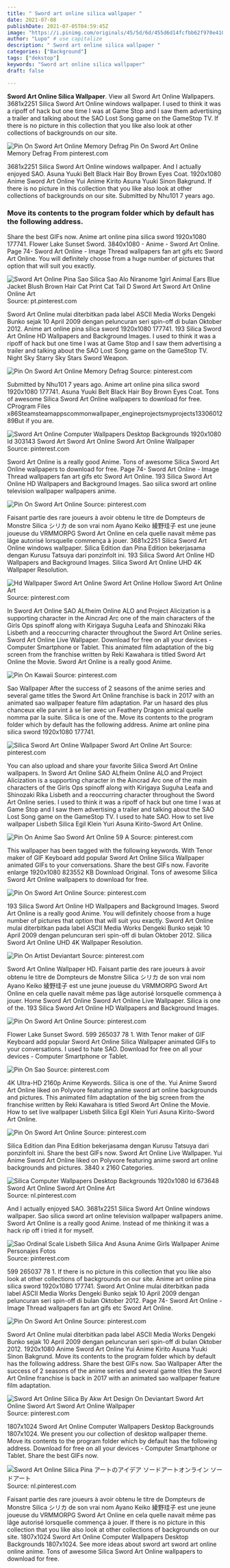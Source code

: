 ```yaml
---
title: " Sword art online silica wallpaper "
date: 2021-07-08
publishDate: 2021-07-05T04:59:45Z
image: "https://i.pinimg.com/originals/45/5d/6d/455d6d14fcfbb62f970e4107f0ffa45e.jpg"
author: "Lupo" # use capitalize
description: " Sword art online silica wallpaper "
categories: ["Background"]
tags: ["dekstop"]
keywords: "Sword art online silica wallpaper"
draft: false

---
```



**Sword Art Online Silica Wallpaper**. View all Sword Art Online Wallpapers. 3681x2251 Silica Sword Art Online windows wallpaper. I used to think it was a ripoff of hack but one time I was at Game Stop and I saw them advertising a trailer and talking about the SAO Lost Song game on the GameStop TV. If there is no picture in this collection that you like also look at other collections of backgrounds on our site.

![Pin On Sword Art Online Memory Defrag](https://i.pinimg.com/originals/a3/fe/3c/a3fe3c082435182d30d61beb90b1d289.png "Pin On Sword Art Online Memory Defrag")
Pin On Sword Art Online Memory Defrag From pinterest.com


3681x2251 Silica Sword Art Online windows wallpaper. And I actually enjoyed SAO. Asuna Yuuki Belt Black Hair Boy Brown Eyes Coat. 1920x1080 Anime Sword Art Online Yui Anime Kirito Asuna Yuuki Sinon Bakgrund. If there is no picture in this collection that you like also look at other collections of backgrounds on our site. Submitted by Nhu101 7 years ago.

### Move its contents to the program folder which by default has the following address.

Share the best GIFs now. Anime art online pina silica sword 1920x1080 177741. Flower Lake Sunset Sword. 3840x1080 - Anime - Sword Art Online. Page 74- Sword Art Online - Image Thread wallpapers fan art gifs etc Sword Art Online. You will definitely choose from a huge number of pictures that option that will suit you exactly.


![Sword Art Online Pina Sao Silica Sao Alo Niranome 1girl Animal Ears Blue Jacket Blush Brown Hair Cat Print Cat Tail D Sword Art Sword Art Online Online Art](https://i.pinimg.com/originals/48/6e/4e/486e4ea8ce885d3244ef936d2eb56b55.jpg "Sword Art Online Pina Sao Silica Sao Alo Niranome 1girl Animal Ears Blue Jacket Blush Brown Hair Cat Print Cat Tail D Sword Art Sword Art Online Online Art")
Source: pt.pinterest.com

Sword Art Online mulai diterbitkan pada label ASCII Media Works Dengeki Bunko sejak 10 April 2009 dengan peluncuran seri spin-off di bulan Oktober 2012. Anime art online pina silica sword 1920x1080 177741. 193 Silica Sword Art Online HD Wallpapers and Background Images. I used to think it was a ripoff of hack but one time I was at Game Stop and I saw them advertising a trailer and talking about the SAO Lost Song game on the GameStop TV. Night Sky Starry Sky Stars Sword Weapon.

![Pin On Sword Art Online Memory Defrag](https://i.pinimg.com/originals/a3/fe/3c/a3fe3c082435182d30d61beb90b1d289.png "Pin On Sword Art Online Memory Defrag")
Source: pinterest.com

Submitted by Nhu101 7 years ago. Anime art online pina silica sword 1920x1080 177741. Asuna Yuuki Belt Black Hair Boy Brown Eyes Coat. Tons of awesome Silica Sword Art Online wallpapers to download for free. CProgram Files x86Steamsteamappscommonwallpaper_engineprojectsmyprojects1330601289But if you are.

![Sword Art Online Computer Wallpapers Desktop Backgrounds 1920x1080 Id 303143 Sword Art Sword Art Online Sword Art Online Wallpaper](https://i.pinimg.com/originals/1b/b8/50/1bb850903787cdf89a1e3477f7ef1345.jpg "Sword Art Online Computer Wallpapers Desktop Backgrounds 1920x1080 Id 303143 Sword Art Sword Art Online Sword Art Online Wallpaper")
Source: pinterest.com

Sword Art Online is a really good Anime. Tons of awesome Silica Sword Art Online wallpapers to download for free. Page 74- Sword Art Online - Image Thread wallpapers fan art gifs etc Sword Art Online. 193 Silica Sword Art Online HD Wallpapers and Background Images. Sao silica sword art online television wallpaper wallpapers anime.

![Pin On Sword Art Online](https://i.pinimg.com/736x/e9/31/8e/e9318e33f94c5e45166858f18ee379f3.jpg "Pin On Sword Art Online")
Source: pinterest.com

Faisant partie des rare joueurs à avoir obtenu le titre de Dompteurs de Monstre Silica シリカ de son vrai nom Ayano Keiko 綾野珪子 est une jeune joueuse du VRMMORPG Sword Art Online en cela quelle navait même pas lâge autorisé lorsquelle commença à jouer. 3681x2251 Silica Sword Art Online windows wallpaper. Silica Edition dan Pina Edition bekerjasama dengan Kurusu Tatsuya dari ponzinfoIt ini. 193 Silica Sword Art Online HD Wallpapers and Background Images. Silica Sword Art Online UHD 4K Wallpaper Resolution.

![Hd Wallpaper Sword Art Online Sword Art Online Hollow Sword Art Online Art](https://i.pinimg.com/originals/13/e2/c7/13e2c79f2799a7710a82555176317630.jpg "Hd Wallpaper Sword Art Online Sword Art Online Hollow Sword Art Online Art")
Source: pinterest.com

In Sword Art Online SAO ALfheim Online ALO and Project Alicization is a supporting character in the Aincrad Arc one of the main characters of the Girls Ops spinoff along with Kirigaya Suguha Leafa and Shinozaki Rika Lisbeth and a reoccurring character throughout the Sword Art Online series. Sword Art Online Live Wallpaper. Download for free on all your devices - Computer Smartphone or Tablet. This animated film adaptation of the big screen from the franchise written by Reki Kawahara is titled Sword Art Online the Movie. Sword Art Online is a really good Anime.

![Pin On Kawaii](https://i.pinimg.com/originals/42/03/65/420365709171d9229818d6a2bdc42a8b.jpg "Pin On Kawaii")
Source: pinterest.com

Sao Wallpaper After the success of 2 seasons of the anime series and several game titles the Sword Art Online franchise is back in 2017 with an animated sao wallpaper feature film adaptation. Par un hasard des plus chanceux elle parvint à se lier avec un Feathery Dragon amical quelle nomma par la suite. Silica is one of the. Move its contents to the program folder which by default has the following address. Anime art online pina silica sword 1920x1080 177741.

![Silica Sword Art Online Wallpaper Sword Art Online Art](https://i.pinimg.com/originals/8e/a5/b9/8ea5b97e36ae85ea5827f307381efb8f.jpg "Silica Sword Art Online Wallpaper Sword Art Online Art")
Source: pinterest.com

You can also upload and share your favorite Silica Sword Art Online wallpapers. In Sword Art Online SAO ALfheim Online ALO and Project Alicization is a supporting character in the Aincrad Arc one of the main characters of the Girls Ops spinoff along with Kirigaya Suguha Leafa and Shinozaki Rika Lisbeth and a reoccurring character throughout the Sword Art Online series. I used to think it was a ripoff of hack but one time I was at Game Stop and I saw them advertising a trailer and talking about the SAO Lost Song game on the GameStop TV. I used to hate SAO. How to set live wallpaper Lisbeth Silica Egil Klein Yuri Asuna Kirito-Sword Art Online.

![Pin On Anime Sao Sword Art Online 59 A](https://i.pinimg.com/originals/cc/02/52/cc02524b40d368c6c6b12581709d9d2b.jpg "Pin On Anime Sao Sword Art Online 59 A")
Source: pinterest.com

This wallpaper has been tagged with the following keywords. With Tenor maker of GIF Keyboard add popular Sword Art Online Silica Wallpaper animated GIFs to your conversations. Share the best GIFs now. Favorite enlarge 1920x1080 823552 KB Download Original. Tons of awesome Silica Sword Art Online wallpapers to download for free.

![Pin On Sword Art Online](https://i.pinimg.com/originals/66/34/15/66341557e411b3f12ce7ea4f52a62ffc.jpg "Pin On Sword Art Online")
Source: pinterest.com

193 Silica Sword Art Online HD Wallpapers and Background Images. Sword Art Online is a really good Anime. You will definitely choose from a huge number of pictures that option that will suit you exactly. Sword Art Online mulai diterbitkan pada label ASCII Media Works Dengeki Bunko sejak 10 April 2009 dengan peluncuran seri spin-off di bulan Oktober 2012. Silica Sword Art Online UHD 4K Wallpaper Resolution.

![Pin On Artist Deviantart](https://i.pinimg.com/originals/c9/e4/f0/c9e4f067eb83a5fd0628562a4cdc5607.png "Pin On Artist Deviantart")
Source: pinterest.com

Sword Art Online Wallpaper HD. Faisant partie des rare joueurs à avoir obtenu le titre de Dompteurs de Monstre Silica シリカ de son vrai nom Ayano Keiko 綾野珪子 est une jeune joueuse du VRMMORPG Sword Art Online en cela quelle navait même pas lâge autorisé lorsquelle commença à jouer. Home Sword Art Online Sword Art Online Live Wallpaper. Silica is one of the. 193 Silica Sword Art Online HD Wallpapers and Background Images.

![Pin On Sword Art Online](https://i.pinimg.com/originals/95/ed/46/95ed46b64bbd8d16516af8c40304faff.png "Pin On Sword Art Online")
Source: pinterest.com

Flower Lake Sunset Sword. 599 265037 78 1. With Tenor maker of GIF Keyboard add popular Sword Art Online Silica Wallpaper animated GIFs to your conversations. I used to hate SAO. Download for free on all your devices - Computer Smartphone or Tablet.

![Pin On Sao](https://i.pinimg.com/736x/24/83/2c/24832c64a0742c286ba4dd61198fc975.jpg "Pin On Sao")
Source: pinterest.com

4K Ultra-HD 2160p Anime Keywords. Silica is one of the. Yui Anime Sword Art Online liked on Polyvore featuring anime sword art online backgrounds and pictures. This animated film adaptation of the big screen from the franchise written by Reki Kawahara is titled Sword Art Online the Movie. How to set live wallpaper Lisbeth Silica Egil Klein Yuri Asuna Kirito-Sword Art Online.

![Pin On Sword Art Online](https://i.pinimg.com/originals/5d/a1/ee/5da1ee958cf47721fceeee9a3f1c84c4.jpg "Pin On Sword Art Online")
Source: pinterest.com

Silica Edition dan Pina Edition bekerjasama dengan Kurusu Tatsuya dari ponzinfoIt ini. Share the best GIFs now. Sword Art Online Live Wallpaper. Yui Anime Sword Art Online liked on Polyvore featuring anime sword art online backgrounds and pictures. 3840 x 2160 Categories.

![Silica Computer Wallpapers Desktop Backgrounds 1920x1080 Id 673648 Sword Art Online Sword Art Online Art](https://i.pinimg.com/originals/e3/26/9a/e3269acb86e2d1caf9b46433880cd35e.png "Silica Computer Wallpapers Desktop Backgrounds 1920x1080 Id 673648 Sword Art Online Sword Art Online Art")
Source: nl.pinterest.com

And I actually enjoyed SAO. 3681x2251 Silica Sword Art Online windows wallpaper. Sao silica sword art online television wallpaper wallpapers anime. Sword Art Online is a really good Anime. Instead of me thinking it was a hack rip off i tried it for myself.

![Sao Ordinal Scale Lisbeth Silica And Asuna Anime Girls Wallpaper Anime Personajes Fotos](https://i.pinimg.com/originals/a9/ba/30/a9ba304e728e20f6f36427e82818838b.jpg "Sao Ordinal Scale Lisbeth Silica And Asuna Anime Girls Wallpaper Anime Personajes Fotos")
Source: pinterest.com

599 265037 78 1. If there is no picture in this collection that you like also look at other collections of backgrounds on our site. Anime art online pina silica sword 1920x1080 177741. Sword Art Online mulai diterbitkan pada label ASCII Media Works Dengeki Bunko sejak 10 April 2009 dengan peluncuran seri spin-off di bulan Oktober 2012. Page 74- Sword Art Online - Image Thread wallpapers fan art gifs etc Sword Art Online.

![Pin On Sword Art Online](https://i.pinimg.com/originals/ff/10/76/ff1076f8b6316b0cc9d6b423c02e4029.gif "Pin On Sword Art Online")
Source: pinterest.com

Sword Art Online mulai diterbitkan pada label ASCII Media Works Dengeki Bunko sejak 10 April 2009 dengan peluncuran seri spin-off di bulan Oktober 2012. 1920x1080 Anime Sword Art Online Yui Anime Kirito Asuna Yuuki Sinon Bakgrund. Move its contents to the program folder which by default has the following address. Share the best GIFs now. Sao Wallpaper After the success of 2 seasons of the anime series and several game titles the Sword Art Online franchise is back in 2017 with an animated sao wallpaper feature film adaptation.

![Sword Art Online Silica By Akw Art Design On Deviantart Sword Art Online Sword Art Sword Art Online Wallpaper](https://i.pinimg.com/originals/8c/8a/07/8c8a07628c71422b6ab09dd45730d76d.jpg "Sword Art Online Silica By Akw Art Design On Deviantart Sword Art Online Sword Art Sword Art Online Wallpaper")
Source: pinterest.com

1807x1024 Sword Art Online Computer Wallpapers Desktop Backgrounds 1807x1024. We present you our collection of desktop wallpaper theme. Move its contents to the program folder which by default has the following address. Download for free on all your devices - Computer Smartphone or Tablet. Share the best GIFs now.

![Sword Art Online Silica Pina アートのアイデア ソードアートオンライン ソードアート](https://i.pinimg.com/originals/45/5d/6d/455d6d14fcfbb62f970e4107f0ffa45e.jpg "Sword Art Online Silica Pina アートのアイデア ソードアートオンライン ソードアート")
Source: nl.pinterest.com

Faisant partie des rare joueurs à avoir obtenu le titre de Dompteurs de Monstre Silica シリカ de son vrai nom Ayano Keiko 綾野珪子 est une jeune joueuse du VRMMORPG Sword Art Online en cela quelle navait même pas lâge autorisé lorsquelle commença à jouer. If there is no picture in this collection that you like also look at other collections of backgrounds on our site. 1807x1024 Sword Art Online Computer Wallpapers Desktop Backgrounds 1807x1024. See more ideas about sword art sword art online online anime. Tons of awesome Silica Sword Art Online wallpapers to download for free.

